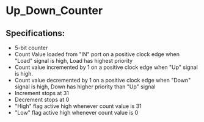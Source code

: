 # Up_Down_Counter
## Specifications:
* 5-bit counter 
* Count Value loaded from "IN" port on a positive clock 
edge when "Load" signal is high, Load has highest priority 
* Count value incremented by 1 on a positive clock edge 
when "Up" signal is high. 
* Count value decremented by 1 on a positive clock edge 
when "Down" signal is high, Down has higher priority than 
"Up" signal 
* Increment stops at 31 
* Decrement stops at 0 
* "High" flag active high whenever count value is 31 
* "Low" flag active high whenever count value is 0
